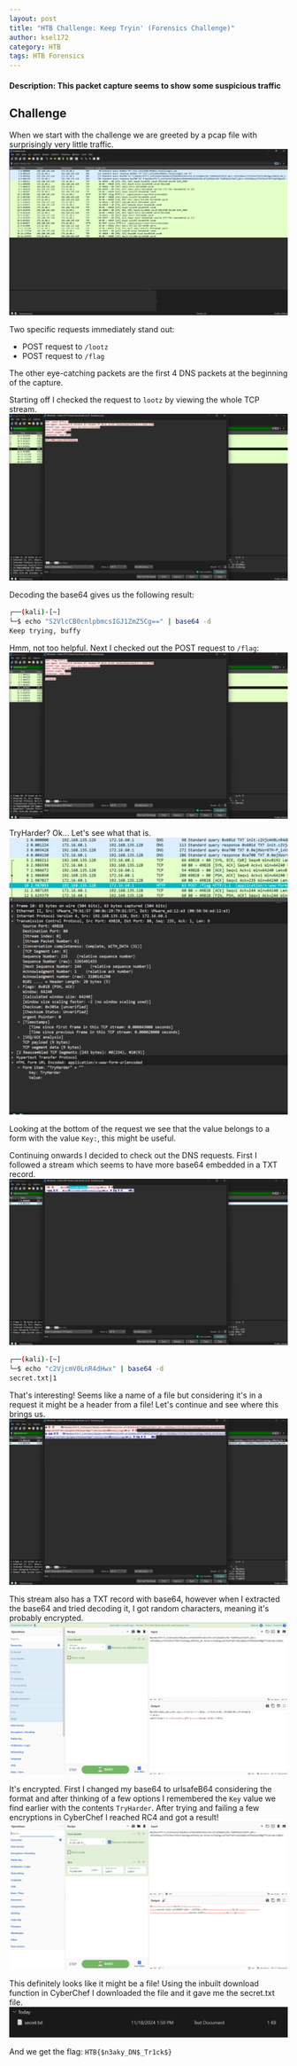 ```yaml
---
layout: post
title: "HTB Challenge: Keep Tryin' (Forensics Challenge)"
author: ksel172
category: HTB
tags: HTB Forensics
---
```


#### Description: This packet capture seems to show some suspicious traffic

## Challenge

When we start with the challenge we are greeted by a pcap file with surprisingly very little traffic.
![PCAP Capture](/assets/img/blogs/2024-11-18-keep-tryin-HTB/image1.png)

Two specific requests immediately stand out:
- POST request to `/lootz`
- POST request to `/flag`

The other eye-catching packets are the first 4 DNS packets at the beginning of the capture.

Starting off I checked the request to ``lootz`` by viewing the whole TCP stream. 
![/lootz](/assets/img/blogs/2024-11-18-keep-tryin-HTB/image2.png)

Decoding the base64 gives us the following result:
```bash
┌──(kali)-[~]
└─$ echo "S2VlcCB0cnlpbmcsIGJ1ZmZ5Cg==" | base64 -d
Keep trying, buffy
```

Hmm, not too helpful. Next I checked out the POST request to ``/flag``:
![/flag](/assets/img/blogs/2024-11-18-keep-tryin-HTB/image3.png)

TryHarder? Ok... Let's see what that is. 
![packet](/assets/img/blogs/2024-11-18-keep-tryin-HTB/image4.png)

Looking at the bottom of the request we see that the value belongs to a form with the value ``Key:``, this might be useful.

Continuing onwards I decided to check out the DNS requests. First I followed a stream which seems to have more base64 embedded in a TXT record.
![packet](/assets/img/blogs/2024-11-18-keep-tryin-HTB/image5.png)

```bash
┌──(kali)-[~]
└─$ echo "c2VjcmV0LnR4dHwx" | base64 -d
secret.txt|1
```

That's interesting! Seems like a name of a file but considering it's in a request it might be a header from a file! Let's continue and see where this brings us.
![packet](/assets/img/blogs/2024-11-18-keep-tryin-HTB/image6.png)

This stream also has a TXT record with base64, however when I extracted the base64 and tried decoding it, I got random characters, meaning it's probably encrypted.
![packet](/assets/img/blogs/2024-11-18-keep-tryin-HTB/image7.png)

It's encrypted. First I changed my base64 to urlsafeB64 considering the format and after thinking of a few options I remembered the ``Key`` value we find earlier with the contents ``TryHarder``. After trying and failing a few encryptions in CyberChef I reached RC4 and got a result!
![result](/assets/img/blogs/2024-11-18-keep-tryin-HTB/image8.png)

This definitely looks like it might be a file! Using the inbuilt download function in CyberChef I downloaded the file and it gave me the secret.txt file.
![secret.txt](/assets/img/blogs/2024-11-18-keep-tryin-HTB/image9.png)

And we get the flag: ```HTB{$n3aky_DN$_Tr1ck$}```
